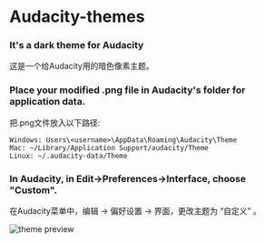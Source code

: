 # Audacity-themes
### It's a dark theme for Audacity  
这是一个给Audacity用的暗色像素主题。  


### Place your modified .png file in Audacity's folder for application data.  
  把.png文件放入以下路径:  

    Windows: Users\<username>\AppData\Roaming\Audacity\Theme  
    Mac: ~/Library/Application Support/audacity/Theme  
    Linux: ~/.audacity-data/Theme  
 
 
### In Audacity, in Edit->Preferences->Interface, choose "Custom".  
  在Audacity菜单中，编辑 -> 偏好设置 -> 界面，更改主题为 “自定义” 。   

![theme preview](http://wx2.sinaimg.cn/large/82f3a980gy1ftwgyzsrz6j20yg0ip3yx.jpg)
